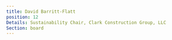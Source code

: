 ```yaml
---
title: David Barritt-Flatt
position: 12
Details: Sustainability Chair, Clark Construction Group, LLC
Section: board
---
```


